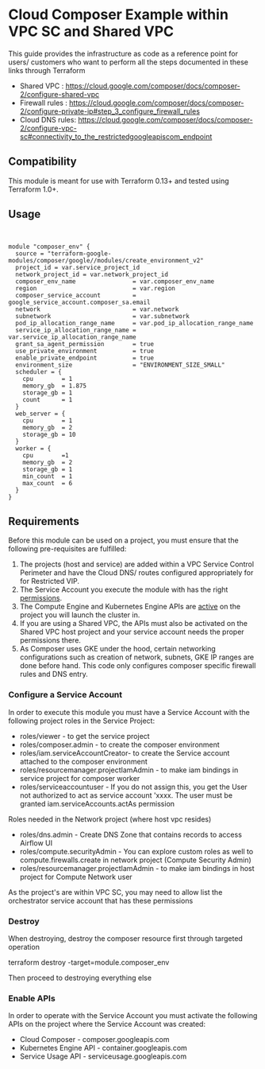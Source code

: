 # Cloud Composer Example within VPC SC and Shared VPC

This guide provides the infrastructure as code as a reference point for users/ customers
who want to perform all the steps documented in these links through Terraform
- Shared VPC : https://cloud.google.com/composer/docs/composer-2/configure-shared-vpc
- Firewall rules : https://cloud.google.com/composer/docs/composer-2/configure-private-ip#step_3_configure_firewall_rules
- Cloud DNS rules: https://cloud.google.com/composer/docs/composer-2/configure-vpc-sc#connectivity_to_the_restrictedgoogleapiscom_endpoint

## Compatibility

This module is meant for use with Terraform 0.13+ and tested using Terraform 1.0+.

## Usage


```hcl


module "composer_env" {
  source = "terraform-google-modules/composer/google//modules/create_environment_v2"
  project_id = var.service_project_id
  network_project_id = var.network_project_id
  composer_env_name                = var.composer_env_name
  region                           = var.region
  composer_service_account         = google_service_account.composer_sa.email
  network                          = var.network
  subnetwork                       = var.subnetwork
  pod_ip_allocation_range_name     = var.pod_ip_allocation_range_name
  service_ip_allocation_range_name = var.service_ip_allocation_range_name
  grant_sa_agent_permission        = true
  use_private_environment          = true
  enable_private_endpoint          = true
  environment_size                 = "ENVIRONMENT_SIZE_SMALL"
  scheduler = {
    cpu        = 1
    memory_gb  = 1.875
    storage_gb = 1
    count      = 1
  }
  web_server = {
    cpu        = 1
    memory_gb  = 2
    storage_gb = 10
  }
  worker = {
    cpu        =1
    memory_gb  = 2
    storage_gb = 1
    min_count  = 1
    max_count  = 6
  }
}

```


## Requirements

Before this module can be used on a project, you must ensure that the following pre-requisites are fulfilled:

1. The projects (host and service) are added within a VPC Service Control Perimeter and have the Cloud DNS/ routes configured appropriately for for Restricted VIP.
2. The Service Account you execute the module with has the right [permissions](#configure-a-service-account).
3. The Compute Engine and Kubernetes Engine APIs are [active](#enable-apis) on the project you will launch the cluster in.
4. If you are using a Shared VPC, the APIs must also be activated on the Shared VPC host project and your service account needs the proper permissions there.
5. As Composer uses GKE under the hood, certain networking configurations such as creation of network, subnets, GKE IP ranges are done before hand. This code only configures composer specific firewall rules and DNS entry.



### Configure a Service Account
In order to execute this module you must have a Service Account with the
following project roles in the Service Project:
- roles/viewer - to get the service project
- roles/composer.admin - to create the composer environment
- roles/iam.serviceAccountCreator- to create the Service account attached to the composer environment
- roles/resourcemanager.projectIamAdmin - to make iam bindings in service project for composer worker
- roles/serviceaccountuser - If you do not assign this, you get the User not authorized to act as service account 'xxxx. The user must be granted iam.serviceAccounts.actAs permission

Roles needed in the Network project (where host vpc resides)
- roles/dns.admin - Create DNS Zone that contains records to access Airflow UI
- roles/compute.securityAdmin - You can explore custom roles as well to compute.firewalls.create in network project (Compute Security Admin)
- roles/resourcemanager.projectIamAdmin - to make iam bindings in host project for Compute Network user

As the project's are within VPC SC, you may need to allow list the orchestrator service account that has these permissions
### Destroy
When destroying, destroy the composer resource first through targeted operation

terraform destroy -target=module.composer_env

Then proceed to destroying everything else 


### Enable APIs
In order to operate with the Service Account you must activate the following APIs on the project where the Service Account was created:

- Cloud Composer - composer.googleapis.com
- Kubernetes Engine API - container.googleapis.com
- Service Usage API - serviceusage.googleapis.com
